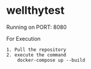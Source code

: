 # wellthytest

Running on PORT: 8080

For Execution

    1. Pull the repository
    2. execute the command 
        docker-compose up --build
